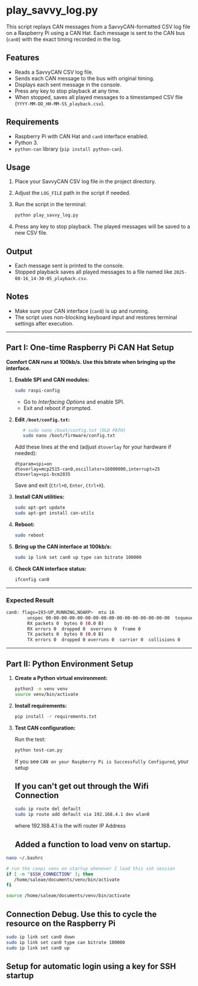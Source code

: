 # play_savvy_log.py

This script replays CAN messages from a SavvyCAN-formatted CSV log file on a Raspberry Pi using a CAN Hat. Each message is sent to the CAN bus (`can0`) with the exact timing recorded in the log.

## Features

- Reads a SavvyCAN CSV log file.
- Sends each CAN message to the bus with original timing.
- Displays each sent message in the console.
- Press any key to stop playback at any time.
- When stopped, saves all played messages to a timestamped CSV file (`YYYY-MM-DD_HH-MM-SS_playback.csv`).

## Requirements

- Raspberry Pi with CAN Hat and `can0` interface enabled.
- Python 3.
- `python-can` library (`pip install python-can`).

## Usage

1. Place your SavvyCAN CSV log file in the project directory.
2. Adjust the `LOG_FILE` path in the script if needed.
3. Run the script in the terminal:

   ```sh
   python play_savvy_log.py
   ```

4. Press any key to stop playback. The played messages will be saved to a new CSV file.

## Output

- Each message sent is printed to the console.
- Stopped playback saves all played messages to a file named like `2025-08-16_14-30-05_playback.csv`.

## Notes

- Make sure your CAN interface (`can0`) is up and running.
- The script uses non-blocking keyboard input and restores terminal settings after execution.

---

## Part I: One-time Raspberry Pi CAN Hat Setup

**Comfort CAN runs at 100kb/s. Use this bitrate when bringing up the interface.**

1. **Enable SPI and CAN modules:**
   ```sh
   sudo raspi-config
   ```
   - Go to *Interfacing Options* and enable SPI.
   - Exit and reboot if prompted.

2. **Edit `/boot/config.txt`:**
   ```sh
      # sudo nano /boot/config.txt (OLD PATH)
      sudo nano /boot/firmware/config.txt
   ```
   Add these lines at the end (adjust `dtoverlay` for your hardware if needed):
   ```
   dtparam=spi=on
   dtoverlay=mcp2515-can0,oscillator=16000000,interrupt=25
   dtoverlay=spi-bcm2835
   ```
   Save and exit (`Ctrl+O`, `Enter`, `Ctrl+X`).

3. **Install CAN utilities:**
   ```sh
   sudo apt-get update
   sudo apt-get install can-utils
   ```

4. **Reboot:**
   ```sh
   sudo reboot
   ```

5. **Bring up the CAN interface at 100kb/s:**
   ```sh
   sudo ip link set can0 up type can bitrate 100000
   ```

6. **Check CAN interface status:**
   ```sh
   ifconfig can0
   ```

---
### Expected Result
```sh
can0: flags=193<UP,RUNNING,NOARP>  mtu 16
        unspec 00-00-00-00-00-00-00-00-00-00-00-00-00-00-00-00  txqueuelen 10  (UNSPEC)
        RX packets 0  bytes 0 (0.0 B)
        RX errors 0  dropped 0  overruns 0  frame 0
        TX packets 0  bytes 0 (0.0 B)
        TX errors 0  dropped 0 overruns 0  carrier 0  collisions 0
```


---

## Part II: Python Environment Setup

1. **Create a Python virtual environment:**
   ```sh
   python3 -m venv venv
   source venv/bin/activate
   ```

2. **Install requirements:**
   ```sh
   pip install -r requirements.txt
   ```

3. **Test CAN configuration:**

   Run the test:
   ```sh
   python test-can.py
   ```

   If you see `CAN on your Raspberry Pi is Successfully Configured`, your setup

   ## If you can't get out through the Wifi Connection
   ```sh
   sudo ip route del default
   sudo ip route add default via 192.168.4.1 dev wlan0
   ```
   where 192.168.4.1 is the wifi router IP Address



   ## Added a function to load venv on startup.


```sh
nano ~/.bashrc

# run the canpi venv on startup whenever I load this ssh session
if [ -n "$SSH_CONNECTION" ]; then
   /home/saleae/documents/venv/bin/activate
fi

source /home/saleae/documents/venv/bin/activate

```



## Connection Debug. Use this to cycle the resource on the Raspberry Pi

```sh
sudo ip link set can0 down
sudo ip link set can0 type can bitrate 100000
sudo ip link set can0 up
```


## Setup for automatic login using a key for SSH startup


